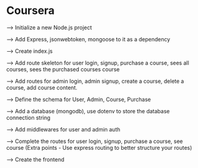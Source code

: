 # Coursera

--> Initialize a new Node.js project

--> Add Express, jsonwebtoken, mongoose to it as a dependency

--> Create index.js

--> Add route skeleton for user login, signup, purchase a course, sees all courses, sees the purchased courses course

--> Add routes for admin login, admin signup, create a course, delete a course, add course content.

--> Define the schema for User, Admin, Course, Purchase

--> Add a database (mongodb), use dotenv to store the database connection string

--> Add middlewares for user and admin auth

--> Complete the routes for user login, signup, purchase a course, see course (Extra points - Use express routing to better structure your routes)

--> Create the frontend